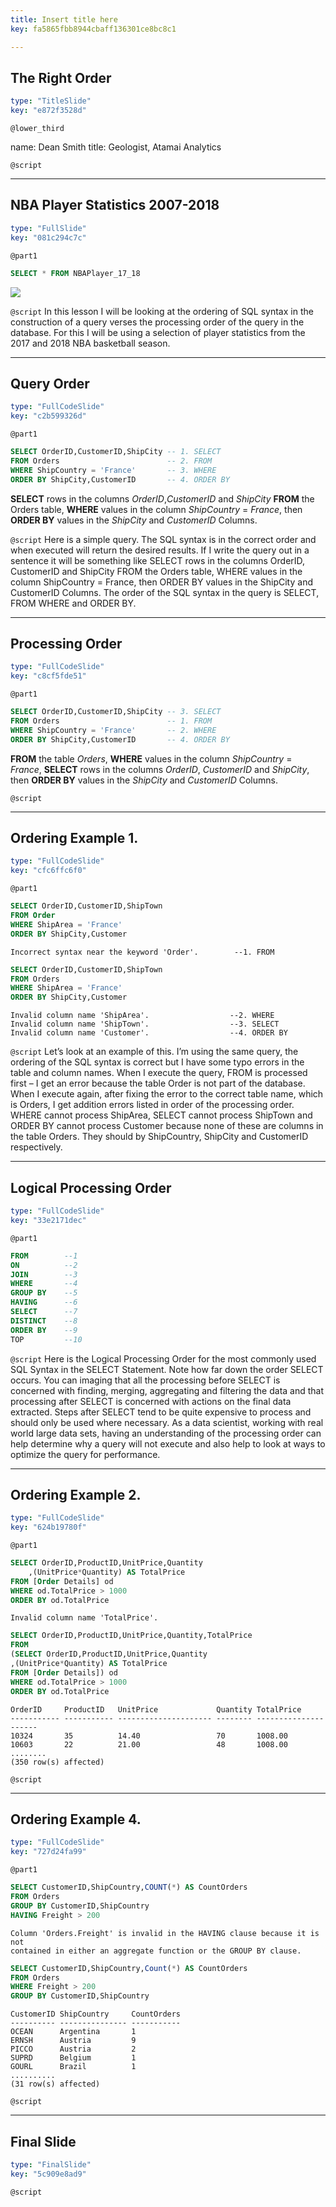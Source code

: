 ```yaml
---
title: Insert title here
key: fa5865fbb8944cbaff136301ce8bc8c1

---
```

## The Right Order

```yaml
type: "TitleSlide"
key: "e872f3528d"
```

`@lower_third`

name: Dean Smith
title: Geologist, Atamai Analytics


`@script`



---
## NBA Player Statistics 2007-2018

```yaml
type: "FullSlide"
key: "081c294c7c"
```

`@part1`
```sql
SELECT * FROM NBAPlayer_17_18
```
![](http://assets.datacamp.com/production/repositories/3898/datasets/bbdfe735ba09931a69fa7898831038f91c3eaaa1/NBA.jpg)


`@script`
In this lesson I will be looking at the ordering of SQL syntax in the construction of a query verses the processing order of the query in the database. For this I will be using a selection of player statistics from the 2017 and 2018 NBA basketball season.


---
## Query Order

```yaml
type: "FullCodeSlide"
key: "c2b599326d"
```

`@part1`
```sql
SELECT OrderID,CustomerID,ShipCity -- 1. SELECT
FROM Orders                        -- 2. FROM
WHERE ShipCountry = 'France'       -- 3. WHERE
ORDER BY ShipCity,CustomerID       -- 4. ORDER BY
```

**SELECT** rows in the columns _OrderID_,_CustomerID_ and _ShipCity_ **FROM** the Orders table, **WHERE** values in the column _ShipCountry_ = _France_,
then **ORDER BY** values in the _ShipCity_ and _CustomerID_
Columns.


`@script`
Here is a simple query.  The SQL syntax is in the correct order and when executed will return the desired results.  If I write the query out in a sentence it will be something like SELECT rows in the columns OrderID, CustomerID and ShipCity FROM the Orders table, WHERE values in the column ShipCountry = France, then ORDER BY values in the ShipCity and CustomerID Columns. The order of the SQL syntax in the query is SELECT, FROM WHERE and ORDER BY.


---
## Processing Order

```yaml
type: "FullCodeSlide"
key: "c8cf5fde51"
```

`@part1`
```sql
SELECT OrderID,CustomerID,ShipCity -- 3. SELECT
FROM Orders                        -- 1. FROM
WHERE ShipCountry = 'France'       -- 2. WHERE
ORDER BY ShipCity,CustomerID       -- 4. ORDER BY
```

**FROM** the table _Orders_, **WHERE** values in the column _ShipCountry_ = _France_,
**SELECT** rows in the columns _OrderID_, _CustomerID_ and _ShipCity_,
then **ORDER BY** values in the _ShipCity_ and _CustomerID_ Columns.


`@script`



---
## Ordering Example 1.

```yaml
type: "FullCodeSlide"
key: "cfc6ffc6f0"
```

`@part1`
```sql
SELECT OrderID,CustomerID,ShipTown
FROM Order
WHERE ShipArea = 'France'
ORDER BY ShipCity,Customer
```
```
Incorrect syntax near the keyword 'Order'.        --1. FROM
```

```sql
SELECT OrderID,CustomerID,ShipTown
FROM Orders
WHERE ShipArea = 'France'
ORDER BY ShipCity,Customer
```
```
Invalid column name 'ShipArea'.                  --2. WHERE
Invalid column name 'ShipTown'.                  --3. SELECT
Invalid column name 'Customer'.                  --4. ORDER BY
```


`@script`
Let’s look at an example of this.  I’m using the same query, the ordering of the SQL syntax is correct but I have some typo errors in the table and column names. 
When I execute the query, FROM is processed first – I get an error because the table Order is not part of the database.  When I execute again, after fixing the error to the correct table name, which is Orders, I get addition errors listed in order of the processing order.  WHERE cannot process ShipArea, SELECT cannot process ShipTown and ORDER BY cannot process Customer because none of these are columns in the table Orders.  They should by ShipCountry, ShipCity and CustomerID respectively.


---
## Logical Processing Order

```yaml
type: "FullCodeSlide"
key: "33e2171dec"
```

`@part1`
```sql
FROM        --1
ON          --2
JOIN        --3
WHERE       --4
GROUP BY    --5
HAVING      --6
SELECT      --7
DISTINCT    --8
ORDER BY    --9
TOP         --10
```


`@script`
Here is the Logical Processing Order for the most commonly used SQL Syntax in the SELECT Statement.  Note how far down the order SELECT occurs.  You can imaging that all the processing before SELECT is concerned with finding, merging, aggregating and filtering the data and that processing after SELECT is concerned with actions on the final data extracted.  Steps after SELECT tend to be quite expensive to process and should only be used where necessary.  As a data scientist, working with real world large data sets, having an understanding of the processing order can help determine why a query will not execute and also help to look at ways to optimize the query for performance.


---
## Ordering Example 2.

```yaml
type: "FullCodeSlide"
key: "624b19780f"
```

`@part1`
```sql
SELECT OrderID,ProductID,UnitPrice,Quantity
	,(UnitPrice*Quantity) AS TotalPrice 
FROM [Order Details] od
WHERE od.TotalPrice > 1000
ORDER BY od.TotalPrice
```
```
Invalid column name 'TotalPrice'.
```

```sql
SELECT OrderID,ProductID,UnitPrice,Quantity,TotalPrice 
FROM
(SELECT OrderID,ProductID,UnitPrice,Quantity
,(UnitPrice*Quantity) AS TotalPrice 
FROM [Order Details]) od
WHERE od.TotalPrice > 1000
ORDER BY od.TotalPrice
```
```
OrderID     ProductID   UnitPrice             Quantity TotalPrice
----------- ----------- --------------------- -------- ---------------------
10324       35          14.40                 70       1008.00
10603       22          21.00                 48       1008.00
........
(350 row(s) affected)
```


`@script`



---
## Ordering Example 4.

```yaml
type: "FullCodeSlide"
key: "727d24fa99"
```

`@part1`
```sql
SELECT CustomerID,ShipCountry,COUNT(*) AS CountOrders
FROM Orders
GROUP BY CustomerID,ShipCountry
HAVING Freight > 200
```
```
Column 'Orders.Freight' is invalid in the HAVING clause because it is not 
contained in either an aggregate function or the GROUP BY clause.
```

```sql
SELECT CustomerID,ShipCountry,Count(*) AS CountOrders
FROM Orders
WHERE Freight > 200
GROUP BY CustomerID,ShipCountry
```
```
CustomerID ShipCountry     CountOrders
---------- --------------- -----------
OCEAN      Argentina       1
ERNSH      Austria         9
PICCO      Austria         2
SUPRD      Belgium         1
GOURL      Brazil          1
..........
(31 row(s) affected)
```


`@script`



---
## Final Slide

```yaml
type: "FinalSlide"
key: "5c909e8ad9"
```

`@script`


